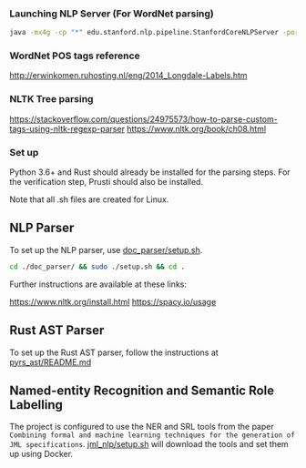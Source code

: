 ### Launching NLP Server (For WordNet parsing)

```bash
java -mx4g -cp "*" edu.stanford.nlp.pipeline.StanfordCoreNLPServer -port 9000 -timeout 15000
```

### WordNet POS tags reference
http://erwinkomen.ruhosting.nl/eng/2014_Longdale-Labels.htm

### NLTK Tree parsing
https://stackoverflow.com/questions/24975573/how-to-parse-custom-tags-using-nltk-regexp-parser
https://www.nltk.org/book/ch08.html

### Set up
Python 3.6+ and Rust should already be installed for the parsing steps. For the verification step,
Prusti should also be installed.

Note that all .sh files are created for Linux.

## NLP Parser
To set up the NLP parser, use [doc_parser/setup.sh](doc_parser/setup.sh).
```bash
cd ./doc_parser/ && sudo ./setup.sh && cd .
```

Further instructions are available at these links:

https://www.nltk.org/install.html
https://spacy.io/usage

## Rust AST Parser
To set up the Rust AST parser, follow the instructions at [pyrs_ast/README.md](pyrs_ast/README.md)

## Named-entity Recognition and Semantic Role Labelling
The project is configured to use the NER and SRL tools from the paper `Combining formal and machine learning techniques for the generation of JML specifications`.
[jml_nlp/setup.sh](jml_nlp/setup.sh) will download the tools and set them up using Docker.
